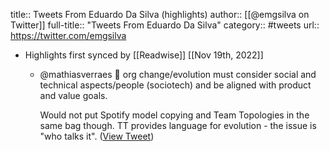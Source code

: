 title:: Tweets From Eduardo Da Silva (highlights)
author:: [[@emgsilva on Twitter]]
full-title:: "Tweets From Eduardo Da Silva"
category:: #tweets
url:: https://twitter.com/emgsilva

- Highlights first synced by [[Readwise]] [[Nov 19th, 2022]]
	- @mathiasverraes 💯 org change/evolution must consider social and technical aspects/people (sociotech) and be aligned with product and value goals.
	  
	  Would not put Spotify model copying and Team Topologies in the same bag though. TT provides language for evolution - the issue is "who talks it". ([View Tweet](https://twitter.com/emgsilva/status/1428994977942622212))